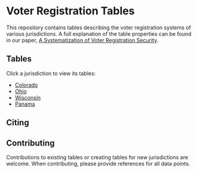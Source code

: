 # Voter Registration Tables

This repository contains tables describing the voter registration systems of various jurisdictions. A full explanation of the table properties can be found in our paper, [A Systematization of Voter Registration Security]().

## Tables

Click a jurisdiction to view its tables:

- [Colorado](colorado.md)
- [Ohio]()
- [Wisconsin]()
- [Panama]()

## Citing



## Contributing

Contributions to existing tables or creating tables for new jurisdictions are welcome. When contributing, please provide references for all data points.
